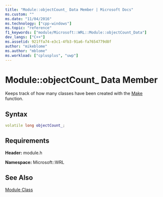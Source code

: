 ```yaml
---
title: "Module::objectCount_ Data Member | Microsoft Docs"
ms.custom: ""
ms.date: "11/04/2016"
ms.technology: ["cpp-windows"]
ms.topic: "reference"
f1_keywords: ["module/Microsoft::WRL::Module::objectCount_Data"]
dev_langs: ["C++"]
ms.assetid: 921ffa74-e3c1-4fb3-91a6-fa7654779d8f
author: "mikeblome"
ms.author: "mblome"
ms.workload: ["cplusplus", "uwp"]
---
```

# Module::objectCount_ Data Member

Keeps track of how many classes have been created with the [Make](../windows/make-function.md) function.

## Syntax

```cpp
volatile long objectCount_;
```

## Requirements

**Header:** module.h

**Namespace:** Microsoft::WRL

## See Also
[Module Class](../windows/module-class.md)